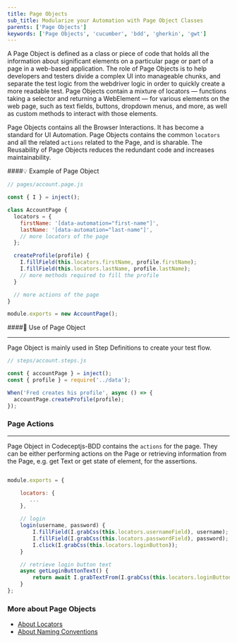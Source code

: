 ```yaml
---
title: Page Objects
sub_title: Modularize your Automation with Page Object Classes
parents: ['Page Objects']
keywords: ['Page Objects', 'cucumber', 'bdd', 'gherkin', 'gwt']
---
```


A Page Object is defined as a class or piece of code that holds all the information about significant elements on a particular page or part of a page in a web-based application. The role of Page Objects is to help developers and testers divide a complex UI into manageable chunks, and separate the test logic from the webdriver logic in order to quickly create a more readable test. Page Objects contain a mixture of locators — functions taking a selector and returning a WebElement — for various elements on the web page, such as text fields, buttons, dropdown menus, and more, as well as custom methods to interact with those elements.

Page Objects contains all the Browser Interactions. It has become a standard for UI Automation. Page Objects contains the common `locators` and all the related `actions` related to the Page, and is sharable. The Reusability of Page Objects reduces the redundant code and increases maintainability.

####💡 Example of Page Object

```javascript
// pages/account.page.js

const { I } = inject();

class AccountPage {
  locators = {
    firstName: '[data-automation="first-name"]',
    lastName: '[data-automation="last-name"]',
    // more locators of the page
  };

  createProfile(profile) {
    I.fillField(this.locators.firstName, profile.firstName);
    I.fillField(this.locators.lastName, profile.lastName);
    // more methods required to fill the profile
  }

  // more actions of the page
}

module.exports = new AccountPage();
```

####🧩 Use of Page Object

---

Page Object is mainly used in Step Definitions to create your test flow.

```javascript
// steps/account.steps.js

const { accountPage } = inject();
const { profile } = require('../data');

When('Fred creates his profile', async () => {
  accountPage.createProfile(profile);
});
```

### Page Actions

---

Page Object in Codeceptjs-BDD contains the `actions` for the page. They can be either performing actions on the Page or retrieving information from the Page, e.g. get Text or get state of element, for the assertions.

```javascript

module.exports = {

    locators: {
       ...
    },

    // login
    login(username, password) {
        I.fillField(I.grabCss(this.locators.usernameField), username);
        I.fillField(I.grabCss(this.locators.passwordField), password);
        I.click(I.grabCss(this.locators.loginButton));
    }

    // retrieve login button text
    async getLoginButtonText() {
        return await I.grabTextFrom(I.grabCss(this.locators.loginButton));
    }
};

```

### More about Page Objects

- [About Locators](/05-page-objects/2-locators/)
- [About Naming Conventions](/05-page-objects/3-naming-conventions/)
